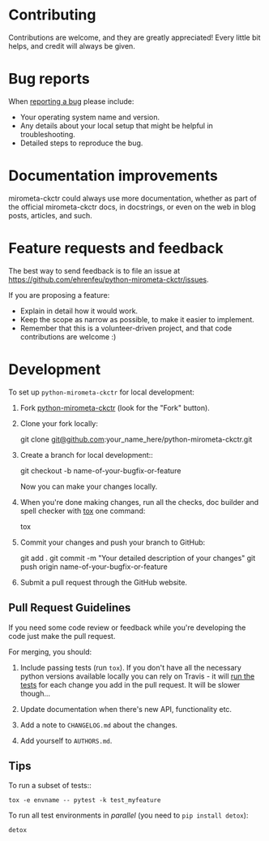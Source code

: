 Contributing
============

Contributions are welcome, and they are greatly appreciated! Every
little bit helps, and credit will always be given.

Bug reports
===========

When [reporting a bug](https://github.com/ehrenfeu/python-mirometa-ckctr/issues)
please include:

* Your operating system name and version.
* Any details about your local setup that might be helpful in
  troubleshooting.
* Detailed steps to reproduce the bug.

Documentation improvements
==========================

mirometa-ckctr could always use more documentation, whether as part of the
official mirometa-ckctr docs, in docstrings, or even on the web in blog posts,
articles, and such.

Feature requests and feedback
=============================

The best way to send feedback is to file an issue at
https://github.com/ehrenfeu/python-mirometa-ckctr/issues.

If you are proposing a feature:

* Explain in detail how it would work.
* Keep the scope as narrow as possible, to make it easier to implement.
* Remember that this is a volunteer-driven project, and that code contributions
  are welcome :)

Development
===========

To set up `python-mirometa-ckctr` for local development:

1. Fork [python-mirometa-ckctr](https://github.com/ehrenfeu/python-mirometa-ckctr)
   (look for the "Fork" button).

2. Clone your fork locally:

    git clone git@github.com:your_name_here/python-mirometa-ckctr.git

3. Create a branch for local development::

    git checkout -b name-of-your-bugfix-or-feature

   Now you can make your changes locally.

4. When you're done making changes, run all the checks, doc builder and spell
   checker with [tox](http://tox.readthedocs.io/en/latest/install.html) one
   command:

    tox

5. Commit your changes and push your branch to GitHub:

    git add .
    git commit -m "Your detailed description of your changes"
    git push origin name-of-your-bugfix-or-feature

6. Submit a pull request through the GitHub website.

Pull Request Guidelines
-----------------------

If you need some code review or feedback while you're developing the code just
make the pull request.

For merging, you should:

1. Include passing tests (run `tox`).
   If you don't have all the necessary python versions available locally you can
   rely on Travis - it will [run the
   tests](https://travis-ci.org/ehrenfeu/python-mirometa-ckctr/pull_requests)
   for each change you add in the pull request. It will be slower though...

2. Update documentation when there's new API, functionality etc.
3. Add a note to `CHANGELOG.md` about the changes.
4. Add yourself to `AUTHORS.md`.

Tips
----

To run a subset of tests::

    tox -e envname -- pytest -k test_myfeature

To run all test environments in *parallel* (you need to `pip install detox`):

    detox
